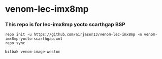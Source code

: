 # venom-lec-imx8mp

### This repo is for lec-imx8mp yocto scarthgap BSP

    repo init -u https://github.com/airjason13/venom-lec-imx8mp -m venom-imx8mp-yocto-scarthgap.xml
    repo sync

    bitbak venom-image-weston
  
